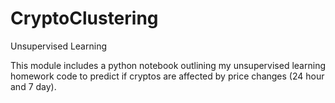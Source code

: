 # CryptoClustering
Unsupervised Learning

This module includes a python notebook outlining my unsupervised learning homework code to predict if cryptos are affected by price changes (24 hour and 7 day).

